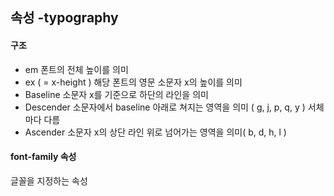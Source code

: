 ## 속성 -typography

#### 구조

* em 폰트의 전체 높이를 의미
* ex ( = x-height ) 해당 폰트의 영문 소문자 x의 높이를 의미
* Baseline 소문자 x를 기준으로 하단의 라인을 의미
* Descender 소문자에서 baseline 아래로 쳐지는 영역을 의미 ( g, j, p, q, y ) 서체마다 다름
* Ascender 소문자 x의 상단 라인 위로 넘어가는 영역을 의미( b, d, h, l )



#### font-family 속성

글꼴을 지정하는 속성

